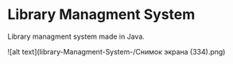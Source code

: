 # Library Managment System



Library managment system made in Java. 


![alt text](Iibrary-Managment-System-/Снимок экрана (334).png)
